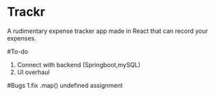 # Trackr
A rudimentary expense tracker app made in React that can record your expenses.

#To-do
1. Connect with backend (Springboot,mySQL)
2. UI overhaul

#Bugs
1.fix .map() undefined assignment
